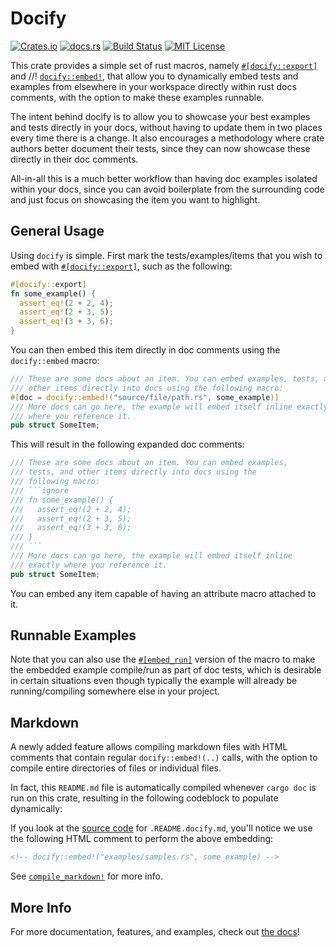# Docify

[![Crates.io](https://img.shields.io/crates/v/docify)](https://crates.io/crates/docify)
[![docs.rs](https://img.shields.io/docsrs/docify?label=docs)](https://docs.rs/docify/latest/docify/)
[![Build Status](https://img.shields.io/github/actions/workflow/status/sam0x17/docify/ci.yaml)](https://github.com/sam0x17/docify/actions/workflows/ci.yaml?query=branch%3Amain)
[![MIT License](https://img.shields.io/github/license/sam0x17/docify)](https://github.com/sam0x17/docify/blob/main/LICENSE)

This crate provides a simple set of rust macros, namely
[`#[docify::export]`](https://docs.rs/docify/latest/docify/attr.export.html) and //!
[`docify::embed!`](https://docs.rs/docify/latest/docify/macro.embed.html), that allow you to
dynamically embed tests and examples from elsewhere in your workspace directly within rust docs
comments, with the option to make these examples runnable.

The intent behind docify is to allow you to showcase your best examples and tests directly in
your docs, without having to update them in two places every time there is a change. It also
encourages a methodology where crate authors better document their tests, since they can now
showcase these directly in their doc comments.

All-in-all this is a much better workflow than having doc examples isolated within your docs,
since you can avoid boilerplate from the surrounding code and just focus on showcasing the item
you want to highlight.

## General Usage

Using `docify` is simple. First mark the tests/examples/items that you wish to embed with
[`#[docify::export]`](https://docs.rs/docify/latest/docify/attr.export.html), such as the
following:

```rust
#[docify::export]
fn some_example() {
  assert_eq!(2 + 2, 4);
  assert_eq!(2 + 3, 5);
  assert_eq!(3 + 3, 6);
}
```

You can then embed this item directly in doc comments using the `docify::embed` macro:

```rust
/// These are some docs about an item. You can embed examples, tests, and
/// other items directly into docs using the following macro:
#[doc = docify::embed!("source/file/path.rs", some_example)]
/// More docs can go here, the example will embed itself inline exactly
/// where you reference it.
pub struct SomeItem;
```

This will result in the following expanded doc comments:

```rust
/// These are some docs about an item. You can embed examples,
/// tests, and other items directly into docs using the
/// following macro:
/// ```ignore
/// fn some_example() {
///   assert_eq!(2 + 2, 4);
///   assert_eq!(2 + 3, 5);
///   assert_eq!(3 + 3, 6);
/// }
/// ```
/// More docs can go here, the example will embed itself inline
/// exactly where you reference it.
pub struct SomeItem;
```

You can embed any item capable of having an attribute macro attached to it.

## Runnable Examples

Note that you can also use the
[`#[embed_run]`](https://docs.rs/docify/latest/docify/macro.embed_run.html) version of the
macro to make the embedded example compile/run as part of doc tests, which is desirable in
certain situations even though typically the example will already be running/compiling
somewhere else in your project.

## Markdown

A newly added feature allows compiling markdown files with HTML comments
that contain regular `docify::embed!(..)` calls, with the option to compile entire directories
of files or individual files.

In fact, this `README.md` file is automatically compiled whenever `cargo doc` is run on this
crate, resulting in the following codeblock to populate dynamically:

<!-- docify::embed!("examples/samples.rs", some_example) -->

If you look at the [source
code](https://raw.githubusercontent.com/sam0x17/docify/main/.README.docify.md) for
`.README.docify.md`, you'll notice we use the following HTML comment to perform the above
embedding:

```markdown
<!-- docify::embed!("examples/samples.rs", some_example) -->
```

See [`compile_markdown!`](https://docs.rs/docify/latest/docify/macro.compile_markdown.html) for more info.

## More Info

For more documentation, features, and examples, check out [the docs](https://docs.rs/docify)!
